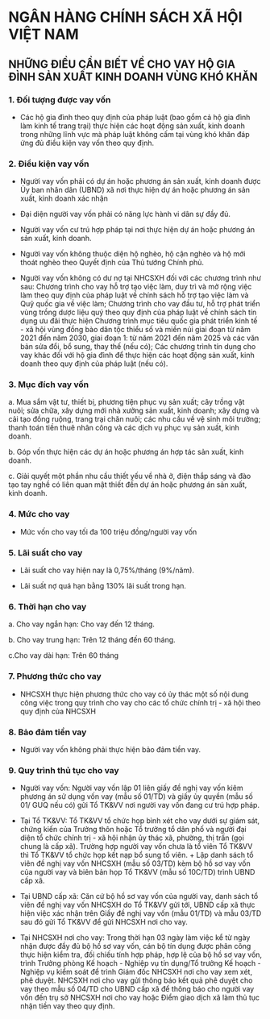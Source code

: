 # NGÂN HÀNG CHÍNH SÁCH XÃ HỘI VIỆT NAM

## NHỮNG ĐIỀU CẦN BIẾT VỀ CHO VAY HỘ GIA ĐÌNH SẢN XUẤT KINH DOANH VÙNG KHÓ KHĂN


### 1. Đối tượng được vay vốn

- Các hộ gia đình theo quy định của pháp luật (bao gồm cả hộ gia đình làm kinh tế trang trại) thực hiện các hoạt động sản xuất, kinh doanh trong những lĩnh vực mà pháp luật không cấm tại vùng khó khăn đáp ứng đủ điều kiện vay vốn theo quy định.


### 2. Điều kiện vay vốn

- Người vay vốn phải có dự án hoặc phương án sản xuất, kinh doanh được Ủy ban nhân dân (UBND) xã nơi thực hiện dự án hoặc phương án sản xuất, kinh doanh xác nhận

- Đại diện người vay vốn phải có năng lực hành vi dân sự đầy đủ.

- Người vay vốn cư trú hợp pháp tại nơi thực hiện dự án hoặc phương án sản xuất, kinh doanh.

- Người vay vốn không thuộc diện hộ nghèo, hộ cận nghèo và hộ mới thoát nghèo theo Quyết định của Thủ tướng Chính phủ.

- Người vay vốn không có dư nợ tại NHCSXH đối với các chương trình như sau: Chương trình cho vay hỗ trợ tạo việc làm, duy trì và mở rộng việc làm theo quy định của pháp luật về chính sách hỗ trợ tạo việc làm và Quỹ quốc gia về việc làm; Chương trình cho vay đầu tư, hỗ trợ phát triển vùng trồng dược liệu quý theo quy định của pháp luật về chính sách tín dụng ưu đãi thực hiện Chương trình mục tiêu quốc gia phát triển kinh tế - xã hội vùng đồng bào dân tộc thiểu số và miền núi giai đoạn từ năm 2021 đến năm 2030, giai đoạn 1: từ năm 2021 đến năm 2025 và các văn bản sửa đổi, bổ sung, thay thế (nếu có); Các chương trình tín dụng cho vay khác đối với hộ gia đình để thực hiện các hoạt động sản xuất, kinh doanh theo quy định của pháp luật (nếu có).


### 3. Mục đích vay vốn

a. Mua sắm vật tư, thiết bị, phương tiện phục vụ sản xuất; cây trồng vật nuôi; sửa chữa, xây dựng mới nhà xưởng sản xuất, kinh doanh; xây dựng và cải tạo đồng ruộng, trang trại chăn nuôi; các nhu cầu về vệ sinh môi trường; thanh toán tiền thuê nhân công và các dịch vụ phục vụ sản xuất, kinh doanh.

b. Góp vốn thực hiện các dự án hoặc phương án hợp tác sản xuất, kinh doanh.

c. Giải quyết một phần nhu cầu thiết yếu về nhà ở, điện thắp sáng và đào tạo tay nghề có liên quan mật thiết đến dự án hoặc phương án sản xuất, kinh doanh.


### 4. Mức cho vay

- Mức vốn cho vay tối đa 100 triệu đồng/người vay vốn


### 5. Lãi suất cho vay

- Lãi suất cho vay hiện nay là 0,75%/tháng (9%/năm).

- Lãi suất nợ quá hạn bằng 130% lãi suất trong hạn.


### 6. Thời hạn cho vay

a. Cho vay ngắn hạn: Cho vay đến 12 tháng.

b. Cho vay trung hạn: Trên 12 tháng đến 60 tháng.

c.Cho vay dài hạn: Trên 60 tháng


### 7. Phương thức cho vay

- NHCSXH thực hiện phương thức cho vay có ủy thác một số nội dung công việc trong quy trình cho vay cho các tổ chức chính trị - xã hội theo quy định của NHCSXH


### 8. Bảo đảm tiền vay

- Người vay vốn không phải thực hiện bảo đảm tiền vay.


### 9. Quy trình thủ tục cho vay

- Người vay vốn: Người vay vốn lập 01 liên giấy đề nghị vay vốn kiêm phương án sử dụng vốn vay (mẫu số 01/TD) và giấy ủy quyền (mẫu số 01/ GUQ nếu có) gửi Tổ TK&VV nơi người vay vốn đang cư trú hợp pháp.

- Tại Tổ TK&VV: Tổ TK&VV tổ chức họp bình xét cho vay dưới sự giám sát, chứng kiến của Trưởng thôn hoặc Tổ trưởng tổ dân phố và người đại diện tổ chức chính trị - xã hội nhận ủy thác xã, phường, thị trấn (gọi chung là cấp xã). Trường hợp người vay vốn chưa là tổ viên Tổ TK&VV thì Tổ TK&VV tổ chức họp kết nạp bổ sung tổ viên. + Lập danh sách tổ viên đề nghị vay vốn NHCSXH (mẫu số 03/TD) kèm bộ hồ sơ vay vốn của người vay và biên bản họp Tổ TK&VV (mẫu số 10C/TD) trình UBND cấp xã.

- Tại UBND cấp xã: Căn cứ bộ hồ sơ vay vốn của người vay, danh sách tổ viên đề nghị vay vốn NHCSXH do Tổ TK&VV gửi tới, UBND cấp xã thực hiện việc xác nhận trên Giấy đề nghị vay vốn (mẫu 01/TD) và mẫu 03/TD sau đó gửi Tổ TK&VV để gửi NHCSXH nơi cho vay.

- Tại NHCSXH nơi cho vay: Trong thời hạn 03 ngày làm việc kể từ ngày nhận được đầy đủ bộ hồ sơ vay vốn, cán bộ tín dụng được phân công thực hiện kiểm tra, đối chiếu tính hợp pháp, hợp lệ của bộ hồ sơ vay vốn, trình Trưởng phòng Kế hoạch - Nghiệp vụ tín dụng/Tổ trưởng Kế hoạch - Nghiệp vụ kiểm soát để trình Giám đốc NHCSXH nơi cho vay xem xét, phê duyệt. NHCSXH nơi cho vay gửi thông báo kết quả phê duyệt cho vay theo mẫu số 04/TD cho UBND cấp xã để thông báo cho người vay vốn đến trụ sở NHCSXH nơi cho vay hoặc Điểm giao dịch xã làm thủ tục nhận tiền vay theo quy định.
